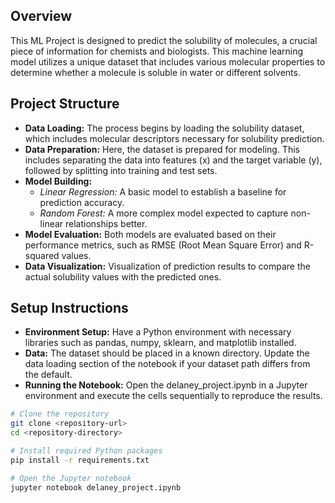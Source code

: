 ## Overview

This ML Project is designed to predict the solubility of molecules, a crucial piece of information for chemists and biologists. This machine learning model utilizes a unique dataset that includes various molecular properties to determine whether a molecule is soluble in water or different solvents.

## Project Structure

- **Data Loading:** The process begins by loading the solubility dataset, which includes molecular descriptors necessary for solubility prediction.
- **Data Preparation:** Here, the dataset is prepared for modeling. This includes separating the data into features (x) and the target variable (y), followed by splitting into training and test sets.
- **Model Building:**
  - *Linear Regression:* A basic model to establish a baseline for prediction accuracy.
  - *Random Forest:* A more complex model expected to capture non-linear relationships better.
- **Model Evaluation:** Both models are evaluated based on their performance metrics, such as RMSE (Root Mean Square Error) and R-squared values.
- **Data Visualization:** Visualization of prediction results to compare the actual solubility values with the predicted ones.

## Setup Instructions

- **Environment Setup:** Have a Python environment with necessary libraries such as pandas, numpy, sklearn, and matplotlib installed.
- **Data:** The dataset should be placed in a known directory. Update the data loading section of the notebook if your dataset path differs from the default.
- **Running the Notebook:** Open the delaney_project.ipynb in a Jupyter environment and execute the cells sequentially to reproduce the results.

```bash
# Clone the repository
git clone <repository-url>
cd <repository-directory>

# Install required Python packages
pip install -r requirements.txt

# Open the Jupyter notebook
jupyter notebook delaney_project.ipynb
```
